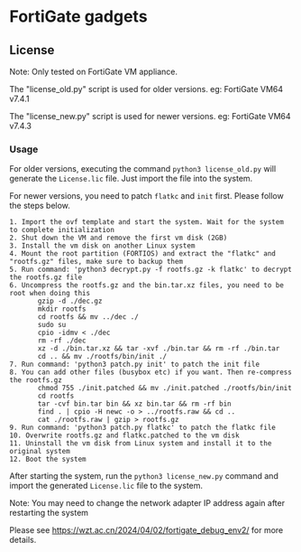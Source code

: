 # FortiGate gadgets

## License

Note: Only tested on FortiGate VM appliance.

The "license_old.py" script is used for older versions. eg: FortiGate VM64 v7.4.1

The "license_new.py" script is used for newer versions. eg: FortiGate VM64 v7.4.3

### Usage

For older versions, executing the command `python3 license_old.py` will generate the `License.lic` file. Just import the file into the system.

For newer versions, you need to patch `flatkc` and `init` first. Please follow the steps below.

```
1. Import the ovf template and start the system. Wait for the system to complete initialization
2. Shut down the VM and remove the first vm disk (2GB)
3. Install the vm disk on another Linux system
4. Mount the root partition (FORTIOS) and extract the "flatkc" and "rootfs.gz" files, make sure to backup them
5. Run command: 'python3 decrypt.py -f rootfs.gz -k flatkc' to decrypt the rootfs.gz file
6. Uncompress the rootfs.gz and the bin.tar.xz files, you need to be root when doing this
       gzip -d ./dec.gz
       mkdir rootfs
       cd rootfs && mv ../dec ./
       sudo su
       cpio -idmv < ./dec
       rm -rf ./dec
       xz -d ./bin.tar.xz && tar -xvf ./bin.tar && rm -rf ./bin.tar
       cd .. && mv ./rootfs/bin/init ./
7. Run command: 'python3 patch.py init' to patch the init file
8. You can add other files (busybox etc) if you want. Then re-compress the rootfs.gz
       chmod 755 ./init.patched && mv ./init.patched ./rootfs/bin/init
       cd rootfs
       tar -cvf bin.tar bin && xz bin.tar && rm -rf bin
       find . | cpio -H newc -o > ../rootfs.raw && cd ..
       cat ./rootfs.raw | gzip > rootfs.gz
9. Run command: 'python3 patch.py flatkc' to patch the flatkc file
10. Overwrite rootfs.gz and flatkc.patched to the vm disk
11. Uninstall the vm disk from Linux system and install it to the original system
12. Boot the system
```

After starting the system, run the `python3 license_new.py` command and import the generated `License.lic` file to the system.

Note: You may need to change the network adapter IP address again after restarting the system

Please see https://wzt.ac.cn/2024/04/02/fortigate_debug_env2/ for more details.
